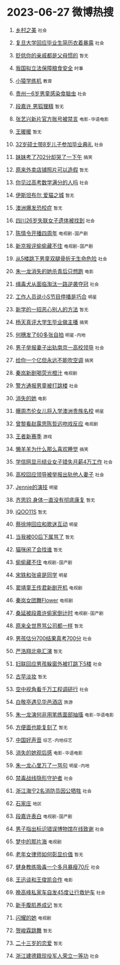 # 2023-06-27 微博热搜 
1. [乡村之美](https://m.weibo.cn/search?containerid=100103type%3D1%26t%3D10%26q%3D%23%E4%B9%A1%E6%9D%91%E4%B9%8B%E7%BE%8E%23&stream_entry_id=51&isnewpage=1&extparam=seat%3D1%26filter_type%3Drealtimehot%26stream_entry_id%3D51%26c_type%3D51%26dgr%3D0%26cate%3D10103%26pos%3D0%26display_time%3D1687813770%26pre_seqid%3D168781377035602716373&luicode=10000011&lfid=106003type%3D25%26t%3D3%26disable_hot%3D1%26filter_type%3Drealtimehot) `社会` 

2. [复旦大学回应毕业生简历衣着暴露](https://m.weibo.cn/search?containerid=100103type%3D1%26t%3D10%26q%3D%23%E5%A4%8D%E6%97%A6%E5%A4%A7%E5%AD%A6%E5%9B%9E%E5%BA%94%E6%AF%95%E4%B8%9A%E7%94%9F%E7%AE%80%E5%8E%86%E8%A1%A3%E7%9D%80%E6%9A%B4%E9%9C%B2%23&stream_entry_id=31&isnewpage=1&extparam=seat%3D1%26c_type%3D31%26dgr%3D0%26lcate%3D5001%26realpos%3D1%26filter_type%3Drealtimehot%26stream_entry_id%3D31%26q%3D%2523%25E5%25A4%258D%25E6%2597%25A6%25E5%25A4%25A7%25E5%25AD%25A6%25E5%259B%259E%25E5%25BA%2594%25E6%25AF%2595%25E4%25B8%259A%25E7%2594%259F%25E7%25AE%2580%25E5%258E%2586%25E8%25A1%25A3%25E7%259D%2580%25E6%259A%25B4%25E9%259C%25B2%2523%26cate%3D5001%26flag%3D2%26band_rank%3D1%26pos%3D0%26display_time%3D1687813770%26pre_seqid%3D168781377035602716373&luicode=10000011&lfid=106003type%3D25%26t%3D3%26disable_hot%3D1%26filter_type%3Drealtimehot) `社会` 

3. [贬低你的亲戚都是父母惯的](https://m.weibo.cn/search?containerid=100103type%3D1%26t%3D10%26q%3D%E8%B4%AC%E4%BD%8E%E4%BD%A0%E7%9A%84%E4%BA%B2%E6%88%9A%E9%83%BD%E6%98%AF%E7%88%B6%E6%AF%8D%E6%83%AF%E7%9A%84&stream_entry_id=31&isnewpage=1&extparam=seat%3D1%26c_type%3D31%26dgr%3D0%26lcate%3D5001%26realpos%3D2%26filter_type%3Drealtimehot%26stream_entry_id%3D31%26q%3D%25E8%25B4%25AC%25E4%25BD%258E%25E4%25BD%25A0%25E7%259A%2584%25E4%25BA%25B2%25E6%2588%259A%25E9%2583%25BD%25E6%2598%25AF%25E7%2588%25B6%25E6%25AF%258D%25E6%2583%25AF%25E7%259A%2584%26cate%3D5001%26flag%3D0%26band_rank%3D2%26pos%3D1%26display_time%3D1687813770%26pre_seqid%3D168781377035602716373&luicode=10000011&lfid=106003type%3D25%26t%3D3%26disable_hot%3D1%26filter_type%3Drealtimehot) `暂无` 

4. [我国拟立法保障粮食安全](https://m.weibo.cn/search?containerid=100103type%3D1%26t%3D10%26q%3D%23%E6%88%91%E5%9B%BD%E6%8B%9F%E7%AB%8B%E6%B3%95%E4%BF%9D%E9%9A%9C%E7%B2%AE%E9%A3%9F%E5%AE%89%E5%85%A8%23&stream_entry_id=31&isnewpage=1&extparam=seat%3D1%26c_type%3D31%26dgr%3D0%26lcate%3D5001%26realpos%3D3%26filter_type%3Drealtimehot%26stream_entry_id%3D31%26q%3D%2523%25E6%2588%2591%25E5%259B%25BD%25E6%258B%259F%25E7%25AB%258B%25E6%25B3%2595%25E4%25BF%259D%25E9%259A%259C%25E7%25B2%25AE%25E9%25A3%259F%25E5%25AE%2589%25E5%2585%25A8%2523%26cate%3D5001%26flag%3D0%26band_rank%3D3%26pos%3D2%26display_time%3D1687813770%26pre_seqid%3D168781377035602716373&luicode=10000011&lfid=106003type%3D25%26t%3D3%26disable_hot%3D1%26filter_type%3Drealtimehot) `时事` 

5. [小猿学练机](https://m.weibo.cn/search?containerid=100103type%3D1%26t%3D10%26q%3D%23%E5%B0%8F%E7%8C%BF%E5%AD%A6%E7%BB%83%E6%9C%BA%23&stream_entry_id=31&isnewpage=1&extparam=seat%3D1%26is_ad_pos%3D1%26c_type%3D31%26adid%3D194529%26cate%3D5001%26lcate%3D5001%26filter_type%3Drealtimehot%26stream_entry_id%3D31%26q%3D%2523%25E5%25B0%258F%25E7%258C%25BF%25E5%25AD%25A6%25E7%25BB%2583%25E6%259C%25BA%2523%26band_rank%3D4%26dgr%3D0%26topic_ad%3D1%26pos%3D3%26display_time%3D1687813770%26pre_seqid%3D168781377035602716373&luicode=10000011&lfid=106003type%3D25%26t%3D3%26disable_hot%3D1%26filter_type%3Drealtimehot) `教育` 

6. [贵州一6岁男童感染食脑虫](https://m.weibo.cn/search?containerid=100103type%3D1%26t%3D10%26q%3D%23%E8%B4%B5%E5%B7%9E%E4%B8%806%E5%B2%81%E7%94%B7%E7%AB%A5%E6%84%9F%E6%9F%93%E9%A3%9F%E8%84%91%E8%99%AB%23&stream_entry_id=31&isnewpage=1&extparam=seat%3D1%26c_type%3D31%26dgr%3D0%26lcate%3D5001%26realpos%3D4%26filter_type%3Drealtimehot%26stream_entry_id%3D31%26q%3D%2523%25E8%25B4%25B5%25E5%25B7%259E%25E4%25B8%25806%25E5%25B2%2581%25E7%2594%25B7%25E7%25AB%25A5%25E6%2584%259F%25E6%259F%2593%25E9%25A3%259F%25E8%2584%2591%25E8%2599%25AB%2523%26cate%3D5001%26flag%3D0%26band_rank%3D4%26pos%3D4%26display_time%3D1687813770%26pre_seqid%3D168781377035602716373&luicode=10000011&lfid=106003type%3D25%26t%3D3%26disable_hot%3D1%26filter_type%3Drealtimehot) `社会` 

7. [段嘉许 男狐狸精](https://m.weibo.cn/search?containerid=100103type%3D1%26t%3D10%26q%3D%E6%AE%B5%E5%98%89%E8%AE%B8+%E7%94%B7%E7%8B%90%E7%8B%B8%E7%B2%BE&stream_entry_id=31&isnewpage=1&extparam=seat%3D1%26c_type%3D31%26dgr%3D0%26lcate%3D5001%26realpos%3D5%26filter_type%3Drealtimehot%26stream_entry_id%3D31%26q%3D%25E6%25AE%25B5%25E5%2598%2589%25E8%25AE%25B8%2520%25E7%2594%25B7%25E7%258B%2590%25E7%258B%25B8%25E7%25B2%25BE%26cate%3D5001%26flag%3D0%26band_rank%3D5%26pos%3D5%26display_time%3D1687813770%26pre_seqid%3D168781377035602716373&luicode=10000011&lfid=106003type%3D25%26t%3D3%26disable_hot%3D1%26filter_type%3Drealtimehot) `暂无` 

8. [张艺兴新片官方账号被禁言](https://m.weibo.cn/search?containerid=100103type%3D1%26t%3D10%26q%3D%23%E5%BC%A0%E8%89%BA%E5%85%B4%E6%96%B0%E7%89%87%E5%AE%98%E6%96%B9%E8%B4%A6%E5%8F%B7%E8%A2%AB%E7%A6%81%E8%A8%80%23&stream_entry_id=31&isnewpage=1&extparam=seat%3D1%26c_type%3D31%26dgr%3D0%26lcate%3D5001%26realpos%3D6%26filter_type%3Drealtimehot%26stream_entry_id%3D31%26q%3D%2523%25E5%25BC%25A0%25E8%2589%25BA%25E5%2585%25B4%25E6%2596%25B0%25E7%2589%2587%25E5%25AE%2598%25E6%2596%25B9%25E8%25B4%25A6%25E5%258F%25B7%25E8%25A2%25AB%25E7%25A6%2581%25E8%25A8%2580%2523%26cate%3D5001%26flag%3D0%26band_rank%3D6%26pos%3D6%26display_time%3D1687813770%26pre_seqid%3D168781377035602716373&luicode=10000011&lfid=106003type%3D25%26t%3D3%26disable_hot%3D1%26filter_type%3Drealtimehot) `电影-华语电影` 

9. [王暖暖](https://m.weibo.cn/search?containerid=100103type%3D1%26t%3D10%26q%3D%E7%8E%8B%E6%9A%96%E6%9A%96&stream_entry_id=31&isnewpage=1&extparam=seat%3D1%26c_type%3D31%26dgr%3D0%26lcate%3D5001%26realpos%3D7%26filter_type%3Drealtimehot%26stream_entry_id%3D31%26q%3D%25E7%258E%258B%25E6%259A%2596%25E6%259A%2596%26cate%3D5001%26flag%3D0%26band_rank%3D7%26pos%3D7%26display_time%3D1687813770%26pre_seqid%3D168781377035602716373&luicode=10000011&lfid=106003type%3D25%26t%3D3%26disable_hot%3D1%26filter_type%3Drealtimehot) `暂无` 

10. [32岁硕士带8岁儿子参加毕业典礼](https://m.weibo.cn/search?containerid=100103type%3D1%26t%3D10%26q%3D%2332%E5%B2%81%E7%A1%95%E5%A3%AB%E5%B8%A68%E5%B2%81%E5%84%BF%E5%AD%90%E5%8F%82%E5%8A%A0%E6%AF%95%E4%B8%9A%E5%85%B8%E7%A4%BC%23&stream_entry_id=31&isnewpage=1&extparam=seat%3D1%26c_type%3D31%26dgr%3D0%26lcate%3D5001%26realpos%3D8%26filter_type%3Drealtimehot%26stream_entry_id%3D31%26q%3D%252332%25E5%25B2%2581%25E7%25A1%2595%25E5%25A3%25AB%25E5%25B8%25A68%25E5%25B2%2581%25E5%2584%25BF%25E5%25AD%2590%25E5%258F%2582%25E5%258A%25A0%25E6%25AF%2595%25E4%25B8%259A%25E5%2585%25B8%25E7%25A4%25BC%2523%26cate%3D5001%26flag%3D32768%26band_rank%3D8%26pos%3D8%26display_time%3D1687813770%26pre_seqid%3D168781377035602716373&luicode=10000011&lfid=106003type%3D25%26t%3D3%26disable_hot%3D1%26filter_type%3Drealtimehot) `社会` 

11. [妹妹考了702分却哭了一下午](https://m.weibo.cn/search?containerid=100103type%3D1%26t%3D10%26q%3D%23%E5%A6%B9%E5%A6%B9%E8%80%83%E4%BA%86702%E5%88%86%E5%8D%B4%E5%93%AD%E4%BA%86%E4%B8%80%E4%B8%8B%E5%8D%88%23&stream_entry_id=31&isnewpage=1&extparam=seat%3D1%26c_type%3D31%26dgr%3D0%26lcate%3D5001%26realpos%3D9%26filter_type%3Drealtimehot%26stream_entry_id%3D31%26q%3D%2523%25E5%25A6%25B9%25E5%25A6%25B9%25E8%2580%2583%25E4%25BA%2586702%25E5%2588%2586%25E5%258D%25B4%25E5%2593%25AD%25E4%25BA%2586%25E4%25B8%2580%25E4%25B8%258B%25E5%258D%2588%2523%26cate%3D5001%26flag%3D0%26band_rank%3D9%26pos%3D9%26display_time%3D1687813770%26pre_seqid%3D168781377035602716373&luicode=10000011&lfid=106003type%3D25%26t%3D3%26disable_hot%3D1%26filter_type%3Drealtimehot) `搞笑` 

12. [原来外卖店铺照片可以造假](https://m.weibo.cn/search?containerid=100103type%3D1%26t%3D10%26q%3D%E5%8E%9F%E6%9D%A5%E5%A4%96%E5%8D%96%E5%BA%97%E9%93%BA%E7%85%A7%E7%89%87%E5%8F%AF%E4%BB%A5%E9%80%A0%E5%81%87&stream_entry_id=31&isnewpage=1&extparam=seat%3D1%26c_type%3D31%26dgr%3D0%26lcate%3D5001%26realpos%3D10%26filter_type%3Drealtimehot%26stream_entry_id%3D31%26q%3D%25E5%258E%259F%25E6%259D%25A5%25E5%25A4%2596%25E5%258D%2596%25E5%25BA%2597%25E9%2593%25BA%25E7%2585%25A7%25E7%2589%2587%25E5%258F%25AF%25E4%25BB%25A5%25E9%2580%25A0%25E5%2581%2587%26cate%3D5001%26flag%3D0%26band_rank%3D10%26pos%3D10%26display_time%3D1687813770%26pre_seqid%3D168781377035602716373&luicode=10000011&lfid=106003type%3D25%26t%3D3%26disable_hot%3D1%26filter_type%3Drealtimehot) `暂无` 

13. [你见过高考数学满分的人吗](https://m.weibo.cn/search?containerid=100103type%3D1%26t%3D10%26q%3D%23%E4%BD%A0%E8%A7%81%E8%BF%87%E9%AB%98%E8%80%83%E6%95%B0%E5%AD%A6%E6%BB%A1%E5%88%86%E7%9A%84%E4%BA%BA%E5%90%97%23&stream_entry_id=31&isnewpage=1&extparam=seat%3D1%26c_type%3D31%26dgr%3D0%26lcate%3D5001%26realpos%3D11%26filter_type%3Drealtimehot%26stream_entry_id%3D31%26q%3D%2523%25E4%25BD%25A0%25E8%25A7%2581%25E8%25BF%2587%25E9%25AB%2598%25E8%2580%2583%25E6%2595%25B0%25E5%25AD%25A6%25E6%25BB%25A1%25E5%2588%2586%25E7%259A%2584%25E4%25BA%25BA%25E5%2590%2597%2523%26cate%3D5001%26flag%3D32768%26band_rank%3D11%26pos%3D11%26display_time%3D1687813770%26pre_seqid%3D168781377035602716373&luicode=10000011&lfid=106003type%3D25%26t%3D3%26disable_hot%3D1%26filter_type%3Drealtimehot) `社会` 

14. [伊斯坦布尔 爱猫之城](https://m.weibo.cn/search?containerid=100103type%3D1%26t%3D10%26q%3D%E4%BC%8A%E6%96%AF%E5%9D%A6%E5%B8%83%E5%B0%94+%E7%88%B1%E7%8C%AB%E4%B9%8B%E5%9F%8E&stream_entry_id=31&isnewpage=1&extparam=seat%3D1%26c_type%3D31%26dgr%3D0%26lcate%3D5001%26realpos%3D12%26filter_type%3Drealtimehot%26stream_entry_id%3D31%26q%3D%25E4%25BC%258A%25E6%2596%25AF%25E5%259D%25A6%25E5%25B8%2583%25E5%25B0%2594%2520%25E7%2588%25B1%25E7%258C%25AB%25E4%25B9%258B%25E5%259F%258E%26cate%3D5001%26flag%3D1%26band_rank%3D12%26pos%3D12%26display_time%3D1687813770%26pre_seqid%3D168781377035602716373&luicode=10000011&lfid=106003type%3D25%26t%3D3%26disable_hot%3D1%26filter_type%3Drealtimehot) `暂无` 

15. [澳洲爆发恐校症](https://m.weibo.cn/search?containerid=100103type%3D1%26t%3D10%26q%3D%E6%BE%B3%E6%B4%B2%E7%88%86%E5%8F%91%E6%81%90%E6%A0%A1%E7%97%87&stream_entry_id=31&isnewpage=1&extparam=seat%3D1%26c_type%3D31%26dgr%3D0%26lcate%3D5001%26realpos%3D13%26filter_type%3Drealtimehot%26stream_entry_id%3D31%26q%3D%25E6%25BE%25B3%25E6%25B4%25B2%25E7%2588%2586%25E5%258F%2591%25E6%2581%2590%25E6%25A0%25A1%25E7%2597%2587%26cate%3D5001%26flag%3D0%26band_rank%3D13%26pos%3D13%26display_time%3D1687813770%26pre_seqid%3D168781377035602716373&luicode=10000011&lfid=106003type%3D25%26t%3D3%26disable_hot%3D1%26filter_type%3Drealtimehot) `暂无` 

16. [四川26岁失联女子遗体被找到](https://m.weibo.cn/search?containerid=100103type%3D1%26t%3D10%26q%3D%23%E5%9B%9B%E5%B7%9D26%E5%B2%81%E5%A4%B1%E8%81%94%E5%A5%B3%E5%AD%90%E9%81%97%E4%BD%93%E8%A2%AB%E6%89%BE%E5%88%B0%23&stream_entry_id=31&isnewpage=1&extparam=seat%3D1%26c_type%3D31%26dgr%3D0%26lcate%3D5001%26realpos%3D14%26filter_type%3Drealtimehot%26stream_entry_id%3D31%26q%3D%2523%25E5%259B%259B%25E5%25B7%259D26%25E5%25B2%2581%25E5%25A4%25B1%25E8%2581%2594%25E5%25A5%25B3%25E5%25AD%2590%25E9%2581%2597%25E4%25BD%2593%25E8%25A2%25AB%25E6%2589%25BE%25E5%2588%25B0%2523%26cate%3D5001%26flag%3D0%26band_rank%3D14%26pos%3D14%26display_time%3D1687813770%26pre_seqid%3D168781377035602716373&luicode=10000011&lfid=106003type%3D25%26t%3D3%26disable_hot%3D1%26filter_type%3Drealtimehot) `社会` 

17. [陈情令开播四周年](https://m.weibo.cn/search?containerid=100103type%3D1%26t%3D10%26q%3D%23%E9%99%88%E6%83%85%E4%BB%A4%E5%BC%80%E6%92%AD%E5%9B%9B%E5%91%A8%E5%B9%B4%23&stream_entry_id=31&isnewpage=1&extparam=seat%3D1%26c_type%3D31%26dgr%3D0%26lcate%3D5001%26realpos%3D15%26filter_type%3Drealtimehot%26stream_entry_id%3D31%26q%3D%2523%25E9%2599%2588%25E6%2583%2585%25E4%25BB%25A4%25E5%25BC%2580%25E6%2592%25AD%25E5%259B%259B%25E5%2591%25A8%25E5%25B9%25B4%2523%26cate%3D5001%26flag%3D0%26band_rank%3D15%26pos%3D15%26display_time%3D1687813770%26pre_seqid%3D168781377035602716373&luicode=10000011&lfid=106003type%3D25%26t%3D3%26disable_hot%3D1%26filter_type%3Drealtimehot) `电视剧-国产剧` 

18. [新京报评偷偷藏不住](https://m.weibo.cn/search?containerid=100103type%3D1%26t%3D10%26q%3D%23%E6%96%B0%E4%BA%AC%E6%8A%A5%E8%AF%84%E5%81%B7%E5%81%B7%E8%97%8F%E4%B8%8D%E4%BD%8F%23&stream_entry_id=31&isnewpage=1&extparam=seat%3D1%26c_type%3D31%26dgr%3D0%26lcate%3D5001%26realpos%3D16%26filter_type%3Drealtimehot%26stream_entry_id%3D31%26q%3D%2523%25E6%2596%25B0%25E4%25BA%25AC%25E6%258A%25A5%25E8%25AF%2584%25E5%2581%25B7%25E5%2581%25B7%25E8%2597%258F%25E4%25B8%258D%25E4%25BD%258F%2523%26cate%3D5001%26flag%3D0%26band_rank%3D16%26pos%3D16%26display_time%3D1687813770%26pre_seqid%3D168781377035602716373&luicode=10000011&lfid=106003type%3D25%26t%3D3%26disable_hot%3D1%26filter_type%3Drealtimehot) `电视剧-国产剧` 

19. [从5楼跳下男童双腿骨折无生命危险](https://m.weibo.cn/search?containerid=100103type%3D1%26t%3D10%26q%3D%23%E4%BB%8E5%E6%A5%BC%E8%B7%B3%E4%B8%8B%E7%94%B7%E7%AB%A5%E5%8F%8C%E8%85%BF%E9%AA%A8%E6%8A%98%E6%97%A0%E7%94%9F%E5%91%BD%E5%8D%B1%E9%99%A9%23&stream_entry_id=31&isnewpage=1&extparam=seat%3D1%26c_type%3D31%26dgr%3D0%26lcate%3D5001%26realpos%3D17%26filter_type%3Drealtimehot%26stream_entry_id%3D31%26q%3D%2523%25E4%25BB%258E5%25E6%25A5%25BC%25E8%25B7%25B3%25E4%25B8%258B%25E7%2594%25B7%25E7%25AB%25A5%25E5%258F%258C%25E8%2585%25BF%25E9%25AA%25A8%25E6%258A%2598%25E6%2597%25A0%25E7%2594%259F%25E5%2591%25BD%25E5%258D%25B1%25E9%2599%25A9%2523%26cate%3D5001%26flag%3D0%26band_rank%3D17%26pos%3D17%26display_time%3D1687813770%26pre_seqid%3D168781377035602716373&luicode=10000011&lfid=106003type%3D25%26t%3D3%26disable_hot%3D1%26filter_type%3Drealtimehot) `社会` 

20. [朱一龙消失的她杀青后只想跑](https://m.weibo.cn/search?containerid=100103type%3D1%26t%3D10%26q%3D%23%E6%9C%B1%E4%B8%80%E9%BE%99%E6%B6%88%E5%A4%B1%E7%9A%84%E5%A5%B9%E6%9D%80%E9%9D%92%E5%90%8E%E5%8F%AA%E6%83%B3%E8%B7%91%23&stream_entry_id=31&isnewpage=1&extparam=seat%3D1%26c_type%3D31%26dgr%3D0%26lcate%3D5001%26realpos%3D18%26filter_type%3Drealtimehot%26stream_entry_id%3D31%26q%3D%2523%25E6%259C%25B1%25E4%25B8%2580%25E9%25BE%2599%25E6%25B6%2588%25E5%25A4%25B1%25E7%259A%2584%25E5%25A5%25B9%25E6%259D%2580%25E9%259D%2592%25E5%2590%258E%25E5%258F%25AA%25E6%2583%25B3%25E8%25B7%2591%2523%26cate%3D5001%26flag%3D0%26band_rank%3D18%26pos%3D18%26display_time%3D1687813770%26pre_seqid%3D168781377035602716373&luicode=10000011&lfid=106003type%3D25%26t%3D3%26disable_hot%3D1%26filter_type%3Drealtimehot) `电影` 

21. [缉毒犬从面临淘汰一路逆袭夺冠](https://m.weibo.cn/search?containerid=100103type%3D1%26t%3D10%26q%3D%23%E7%BC%89%E6%AF%92%E7%8A%AC%E4%BB%8E%E9%9D%A2%E4%B8%B4%E6%B7%98%E6%B1%B0%E4%B8%80%E8%B7%AF%E9%80%86%E8%A2%AD%E5%A4%BA%E5%86%A0%23&stream_entry_id=31&isnewpage=1&extparam=seat%3D1%26c_type%3D31%26dgr%3D0%26lcate%3D5001%26realpos%3D19%26filter_type%3Drealtimehot%26stream_entry_id%3D31%26q%3D%2523%25E7%25BC%2589%25E6%25AF%2592%25E7%258A%25AC%25E4%25BB%258E%25E9%259D%25A2%25E4%25B8%25B4%25E6%25B7%2598%25E6%25B1%25B0%25E4%25B8%2580%25E8%25B7%25AF%25E9%2580%2586%25E8%25A2%25AD%25E5%25A4%25BA%25E5%2586%25A0%2523%26cate%3D5001%26flag%3D32768%26band_rank%3D19%26pos%3D19%26display_time%3D1687813770%26pre_seqid%3D168781377035602716373&luicode=10000011&lfid=106003type%3D25%26t%3D3%26disable_hot%3D1%26filter_type%3Drealtimehot) `社会` 

22. [工作人员说小S节目停播是巧合](https://m.weibo.cn/search?containerid=100103type%3D1%26t%3D10%26q%3D%23%E5%B7%A5%E4%BD%9C%E4%BA%BA%E5%91%98%E8%AF%B4%E5%B0%8FS%E8%8A%82%E7%9B%AE%E5%81%9C%E6%92%AD%E6%98%AF%E5%B7%A7%E5%90%88%23&stream_entry_id=31&isnewpage=1&extparam=seat%3D1%26c_type%3D31%26dgr%3D0%26lcate%3D5001%26realpos%3D20%26filter_type%3Drealtimehot%26stream_entry_id%3D31%26q%3D%2523%25E5%25B7%25A5%25E4%25BD%259C%25E4%25BA%25BA%25E5%2591%2598%25E8%25AF%25B4%25E5%25B0%258FS%25E8%258A%2582%25E7%259B%25AE%25E5%2581%259C%25E6%2592%25AD%25E6%2598%25AF%25E5%25B7%25A7%25E5%2590%2588%2523%26cate%3D5001%26flag%3D0%26band_rank%3D20%26pos%3D20%26display_time%3D1687813770%26pre_seqid%3D168781377035602716373&luicode=10000011&lfid=106003type%3D25%26t%3D3%26disable_hot%3D1%26filter_type%3Drealtimehot) `明星` 

23. [新学的一招恶心别人的方法](https://m.weibo.cn/search?containerid=100103type%3D1%26t%3D10%26q%3D%E6%96%B0%E5%AD%A6%E7%9A%84%E4%B8%80%E6%8B%9B%E6%81%B6%E5%BF%83%E5%88%AB%E4%BA%BA%E7%9A%84%E6%96%B9%E6%B3%95&stream_entry_id=31&isnewpage=1&extparam=seat%3D1%26c_type%3D31%26dgr%3D0%26lcate%3D5001%26realpos%3D21%26filter_type%3Drealtimehot%26stream_entry_id%3D31%26q%3D%25E6%2596%25B0%25E5%25AD%25A6%25E7%259A%2584%25E4%25B8%2580%25E6%258B%259B%25E6%2581%25B6%25E5%25BF%2583%25E5%2588%25AB%25E4%25BA%25BA%25E7%259A%2584%25E6%2596%25B9%25E6%25B3%2595%26cate%3D5001%26flag%3D0%26band_rank%3D21%26pos%3D21%26display_time%3D1687813770%26pre_seqid%3D168781377035602716373&luicode=10000011&lfid=106003type%3D25%26t%3D3%26disable_hot%3D1%26filter_type%3Drealtimehot) `暂无` 

24. [杨天真评大学生毕业做主播](https://m.weibo.cn/search?containerid=100103type%3D1%26t%3D10%26q%3D%23%E6%9D%A8%E5%A4%A9%E7%9C%9F%E8%AF%84%E5%A4%A7%E5%AD%A6%E7%94%9F%E6%AF%95%E4%B8%9A%E5%81%9A%E4%B8%BB%E6%92%AD%23&stream_entry_id=31&isnewpage=1&extparam=seat%3D1%26c_type%3D31%26dgr%3D0%26lcate%3D5001%26realpos%3D22%26filter_type%3Drealtimehot%26stream_entry_id%3D31%26q%3D%2523%25E6%259D%25A8%25E5%25A4%25A9%25E7%259C%259F%25E8%25AF%2584%25E5%25A4%25A7%25E5%25AD%25A6%25E7%2594%259F%25E6%25AF%2595%25E4%25B8%259A%25E5%2581%259A%25E4%25B8%25BB%25E6%2592%25AD%2523%26cate%3D5001%26flag%3D0%26band_rank%3D22%26pos%3D22%26display_time%3D1687813770%26pre_seqid%3D168781377035602716373&luicode=10000011&lfid=106003type%3D25%26t%3D3%26disable_hot%3D1%26filter_type%3Drealtimehot) `搞笑` 

25. [何穗发了60多张自拍](https://m.weibo.cn/search?containerid=100103type%3D1%26t%3D10%26q%3D%23%E4%BD%95%E7%A9%97%E5%8F%91%E4%BA%8660%E5%A4%9A%E5%BC%A0%E8%87%AA%E6%8B%8D%23&stream_entry_id=31&isnewpage=1&extparam=seat%3D1%26c_type%3D31%26dgr%3D0%26lcate%3D5001%26realpos%3D23%26filter_type%3Drealtimehot%26stream_entry_id%3D31%26q%3D%2523%25E4%25BD%2595%25E7%25A9%2597%25E5%258F%2591%25E4%25BA%258660%25E5%25A4%259A%25E5%25BC%25A0%25E8%2587%25AA%25E6%258B%258D%2523%26cate%3D5001%26flag%3D0%26band_rank%3D23%26pos%3D23%26display_time%3D1687813770%26pre_seqid%3D168781377035602716373&luicode=10000011&lfid=106003type%3D25%26t%3D3%26disable_hot%3D1%26filter_type%3Drealtimehot) `明星-内地` 

26. [男子举报妻子出轨南京一高校领导](https://m.weibo.cn/search?containerid=100103type%3D1%26t%3D10%26q%3D%23%E7%94%B7%E5%AD%90%E4%B8%BE%E6%8A%A5%E5%A6%BB%E5%AD%90%E5%87%BA%E8%BD%A8%E5%8D%97%E4%BA%AC%E4%B8%80%E9%AB%98%E6%A0%A1%E9%A2%86%E5%AF%BC%23&stream_entry_id=31&isnewpage=1&extparam=seat%3D1%26c_type%3D31%26dgr%3D0%26lcate%3D5001%26realpos%3D24%26filter_type%3Drealtimehot%26stream_entry_id%3D31%26q%3D%2523%25E7%2594%25B7%25E5%25AD%2590%25E4%25B8%25BE%25E6%258A%25A5%25E5%25A6%25BB%25E5%25AD%2590%25E5%2587%25BA%25E8%25BD%25A8%25E5%258D%2597%25E4%25BA%25AC%25E4%25B8%2580%25E9%25AB%2598%25E6%25A0%25A1%25E9%25A2%2586%25E5%25AF%25BC%2523%26cate%3D5001%26flag%3D0%26band_rank%3D24%26pos%3D24%26display_time%3D1687813770%26pre_seqid%3D168781377035602716373&luicode=10000011&lfid=106003type%3D25%26t%3D3%26disable_hot%3D1%26filter_type%3Drealtimehot) `社会` 

27. [给你一个亿但永远不能吹空调](https://m.weibo.cn/search?containerid=100103type%3D1%26t%3D10%26q%3D%23%E7%BB%99%E4%BD%A0%E4%B8%80%E4%B8%AA%E4%BA%BF%E4%BD%86%E6%B0%B8%E8%BF%9C%E4%B8%8D%E8%83%BD%E5%90%B9%E7%A9%BA%E8%B0%83%23&stream_entry_id=31&isnewpage=1&extparam=seat%3D1%26c_type%3D31%26dgr%3D0%26lcate%3D5001%26realpos%3D25%26filter_type%3Drealtimehot%26stream_entry_id%3D31%26q%3D%2523%25E7%25BB%2599%25E4%25BD%25A0%25E4%25B8%2580%25E4%25B8%25AA%25E4%25BA%25BF%25E4%25BD%2586%25E6%25B0%25B8%25E8%25BF%259C%25E4%25B8%258D%25E8%2583%25BD%25E5%2590%25B9%25E7%25A9%25BA%25E8%25B0%2583%2523%26cate%3D5001%26flag%3D0%26band_rank%3D25%26pos%3D25%26display_time%3D1687813770%26pre_seqid%3D168781377035602716373&luicode=10000011&lfid=106003type%3D25%26t%3D3%26disable_hot%3D1%26filter_type%3Drealtimehot) `搞笑` 

28. [秦岚新剧喝荧光橙汁](https://m.weibo.cn/search?containerid=100103type%3D1%26t%3D10%26q%3D%23%E7%A7%A6%E5%B2%9A%E6%96%B0%E5%89%A7%E5%96%9D%E8%8D%A7%E5%85%89%E6%A9%99%E6%B1%81%23&stream_entry_id=31&isnewpage=1&extparam=seat%3D1%26c_type%3D31%26dgr%3D0%26lcate%3D5001%26realpos%3D26%26filter_type%3Drealtimehot%26stream_entry_id%3D31%26q%3D%2523%25E7%25A7%25A6%25E5%25B2%259A%25E6%2596%25B0%25E5%2589%25A7%25E5%2596%259D%25E8%258D%25A7%25E5%2585%2589%25E6%25A9%2599%25E6%25B1%2581%2523%26cate%3D5001%26flag%3D0%26band_rank%3D26%26pos%3D26%26display_time%3D1687813770%26pre_seqid%3D168781377035602716373&luicode=10000011&lfid=106003type%3D25%26t%3D3%26disable_hot%3D1%26filter_type%3Drealtimehot) `电视剧` 

29. [警方通报男童被打跳楼](https://m.weibo.cn/search?containerid=100103type%3D1%26t%3D10%26q%3D%23%E8%AD%A6%E6%96%B9%E9%80%9A%E6%8A%A5%E7%94%B7%E7%AB%A5%E8%A2%AB%E6%89%93%E8%B7%B3%E6%A5%BC%23&stream_entry_id=31&isnewpage=1&extparam=seat%3D1%26c_type%3D31%26dgr%3D0%26lcate%3D5001%26realpos%3D27%26filter_type%3Drealtimehot%26stream_entry_id%3D31%26q%3D%2523%25E8%25AD%25A6%25E6%2596%25B9%25E9%2580%259A%25E6%258A%25A5%25E7%2594%25B7%25E7%25AB%25A5%25E8%25A2%25AB%25E6%2589%2593%25E8%25B7%25B3%25E6%25A5%25BC%2523%26cate%3D5001%26flag%3D0%26band_rank%3D27%26pos%3D27%26display_time%3D1687813770%26pre_seqid%3D168781377035602716373&luicode=10000011&lfid=106003type%3D25%26t%3D3%26disable_hot%3D1%26filter_type%3Drealtimehot) `社会` 

30. [消失的她](https://m.weibo.cn/search?containerid=100103type%3D1%26t%3D10%26q%3D%E6%B6%88%E5%A4%B1%E7%9A%84%E5%A5%B9&stream_entry_id=31&isnewpage=1&extparam=seat%3D1%26c_type%3D31%26dgr%3D0%26lcate%3D5001%26realpos%3D28%26filter_type%3Drealtimehot%26stream_entry_id%3D31%26q%3D%25E6%25B6%2588%25E5%25A4%25B1%25E7%259A%2584%25E5%25A5%25B9%26cate%3D5001%26flag%3D0%26band_rank%3D28%26pos%3D28%26display_time%3D1687813770%26pre_seqid%3D168781377035602716373&luicode=10000011&lfid=106003type%3D25%26t%3D3%26disable_hot%3D1%26filter_type%3Drealtimehot) `电影` 

31. [曝周杰伦女儿将入学澳洲贵族名校](https://m.weibo.cn/search?containerid=100103type%3D1%26t%3D10%26q%3D%23%E6%9B%9D%E5%91%A8%E6%9D%B0%E4%BC%A6%E5%A5%B3%E5%84%BF%E5%B0%86%E5%85%A5%E5%AD%A6%E6%BE%B3%E6%B4%B2%E8%B4%B5%E6%97%8F%E5%90%8D%E6%A0%A1%23&stream_entry_id=31&isnewpage=1&extparam=seat%3D1%26c_type%3D31%26dgr%3D0%26lcate%3D5001%26realpos%3D29%26filter_type%3Drealtimehot%26stream_entry_id%3D31%26q%3D%2523%25E6%259B%259D%25E5%2591%25A8%25E6%259D%25B0%25E4%25BC%25A6%25E5%25A5%25B3%25E5%2584%25BF%25E5%25B0%2586%25E5%2585%25A5%25E5%25AD%25A6%25E6%25BE%25B3%25E6%25B4%25B2%25E8%25B4%25B5%25E6%2597%258F%25E5%2590%258D%25E6%25A0%25A1%2523%26cate%3D5001%26flag%3D0%26band_rank%3D29%26pos%3D29%26display_time%3D1687813770%26pre_seqid%3D168781377035602716373&luicode=10000011&lfid=106003type%3D25%26t%3D3%26disable_hot%3D1%26filter_type%3Drealtimehot) `明星` 

32. [曾黎看赵露思陈哲远吻戏反应](https://m.weibo.cn/search?containerid=100103type%3D1%26t%3D10%26q%3D%23%E6%9B%BE%E9%BB%8E%E7%9C%8B%E8%B5%B5%E9%9C%B2%E6%80%9D%E9%99%88%E5%93%B2%E8%BF%9C%E5%90%BB%E6%88%8F%E5%8F%8D%E5%BA%94%23&stream_entry_id=31&isnewpage=1&extparam=seat%3D1%26c_type%3D31%26dgr%3D0%26lcate%3D5001%26realpos%3D30%26filter_type%3Drealtimehot%26stream_entry_id%3D31%26q%3D%2523%25E6%259B%25BE%25E9%25BB%258E%25E7%259C%258B%25E8%25B5%25B5%25E9%259C%25B2%25E6%2580%259D%25E9%2599%2588%25E5%2593%25B2%25E8%25BF%259C%25E5%2590%25BB%25E6%2588%258F%25E5%258F%258D%25E5%25BA%2594%2523%26cate%3D5001%26flag%3D0%26band_rank%3D30%26pos%3D30%26display_time%3D1687813770%26pre_seqid%3D168781377035602716373&luicode=10000011&lfid=106003type%3D25%26t%3D3%26disable_hot%3D1%26filter_type%3Drealtimehot) `电视剧` 

33. [王者新赛季](https://m.weibo.cn/search?containerid=100103type%3D1%26t%3D10%26q%3D%E7%8E%8B%E8%80%85%E6%96%B0%E8%B5%9B%E5%AD%A3&stream_entry_id=31&isnewpage=1&extparam=seat%3D1%26c_type%3D31%26dgr%3D0%26lcate%3D5001%26realpos%3D31%26filter_type%3Drealtimehot%26stream_entry_id%3D31%26q%3D%25E7%258E%258B%25E8%2580%2585%25E6%2596%25B0%25E8%25B5%259B%25E5%25AD%25A3%26cate%3D5001%26flag%3D0%26band_rank%3D31%26pos%3D31%26display_time%3D1687813770%26pre_seqid%3D168781377035602716373&luicode=10000011&lfid=106003type%3D25%26t%3D3%26disable_hot%3D1%26filter_type%3Drealtimehot) `游戏` 

34. [懒羊羊为什么那么喜欢睡觉](https://m.weibo.cn/search?containerid=100103type%3D1%26t%3D10%26q%3D%23%E6%87%92%E7%BE%8A%E7%BE%8A%E4%B8%BA%E4%BB%80%E4%B9%88%E9%82%A3%E4%B9%88%E5%96%9C%E6%AC%A2%E7%9D%A1%E8%A7%89%23&stream_entry_id=31&isnewpage=1&extparam=seat%3D1%26c_type%3D31%26dgr%3D0%26lcate%3D5001%26realpos%3D32%26filter_type%3Drealtimehot%26stream_entry_id%3D31%26q%3D%2523%25E6%2587%2592%25E7%25BE%258A%25E7%25BE%258A%25E4%25B8%25BA%25E4%25BB%2580%25E4%25B9%2588%25E9%2582%25A3%25E4%25B9%2588%25E5%2596%259C%25E6%25AC%25A2%25E7%259D%25A1%25E8%25A7%2589%2523%26cate%3D5001%26flag%3D0%26band_rank%3D32%26pos%3D32%26display_time%3D1687813770%26pre_seqid%3D168781377035602716373&luicode=10000011&lfid=106003type%3D25%26t%3D3%26disable_hot%3D1%26filter_type%3Drealtimehot) `搞笑` 

35. [学信网显示结业女子错失月薪4万工作](https://m.weibo.cn/search?containerid=100103type%3D1%26t%3D10%26q%3D%23%E5%AD%A6%E4%BF%A1%E7%BD%91%E6%98%BE%E7%A4%BA%E7%BB%93%E4%B8%9A%E5%A5%B3%E5%AD%90%E9%94%99%E5%A4%B1%E6%9C%88%E8%96%AA4%E4%B8%87%E5%B7%A5%E4%BD%9C%23&stream_entry_id=31&isnewpage=1&extparam=seat%3D1%26c_type%3D31%26dgr%3D0%26lcate%3D5001%26realpos%3D33%26filter_type%3Drealtimehot%26stream_entry_id%3D31%26q%3D%2523%25E5%25AD%25A6%25E4%25BF%25A1%25E7%25BD%2591%25E6%2598%25BE%25E7%25A4%25BA%25E7%25BB%2593%25E4%25B8%259A%25E5%25A5%25B3%25E5%25AD%2590%25E9%2594%2599%25E5%25A4%25B1%25E6%259C%2588%25E8%2596%25AA4%25E4%25B8%2587%25E5%25B7%25A5%25E4%25BD%259C%2523%26cate%3D5001%26flag%3D0%26band_rank%3D33%26pos%3D33%26display_time%3D1687813770%26pre_seqid%3D168781377035602716373&luicode=10000011&lfid=106003type%3D25%26t%3D3%26disable_hot%3D1%26filter_type%3Drealtimehot) `社会` 

36. [高校回应领导被举报出轨他人妻子](https://m.weibo.cn/search?containerid=100103type%3D1%26t%3D10%26q%3D%23%E9%AB%98%E6%A0%A1%E5%9B%9E%E5%BA%94%E9%A2%86%E5%AF%BC%E8%A2%AB%E4%B8%BE%E6%8A%A5%E5%87%BA%E8%BD%A8%E4%BB%96%E4%BA%BA%E5%A6%BB%E5%AD%90%23&stream_entry_id=31&isnewpage=1&extparam=seat%3D1%26c_type%3D31%26dgr%3D0%26lcate%3D5001%26realpos%3D34%26filter_type%3Drealtimehot%26stream_entry_id%3D31%26q%3D%2523%25E9%25AB%2598%25E6%25A0%25A1%25E5%259B%259E%25E5%25BA%2594%25E9%25A2%2586%25E5%25AF%25BC%25E8%25A2%25AB%25E4%25B8%25BE%25E6%258A%25A5%25E5%2587%25BA%25E8%25BD%25A8%25E4%25BB%2596%25E4%25BA%25BA%25E5%25A6%25BB%25E5%25AD%2590%2523%26cate%3D5001%26flag%3D0%26band_rank%3D34%26pos%3D34%26display_time%3D1687813770%26pre_seqid%3D168781377035602716373&luicode=10000011&lfid=106003type%3D25%26t%3D3%26disable_hot%3D1%26filter_type%3Drealtimehot) `社会` 

37. [Jennie的演技](https://m.weibo.cn/search?containerid=100103type%3D1%26t%3D10%26q%3D%23Jennie%E7%9A%84%E6%BC%94%E6%8A%80%23&stream_entry_id=31&isnewpage=1&extparam=seat%3D1%26c_type%3D31%26dgr%3D0%26lcate%3D5001%26realpos%3D35%26filter_type%3Drealtimehot%26stream_entry_id%3D31%26q%3D%2523Jennie%25E7%259A%2584%25E6%25BC%2594%25E6%258A%2580%2523%26cate%3D5001%26flag%3D0%26band_rank%3D35%26pos%3D35%26display_time%3D1687813770%26pre_seqid%3D168781377035602716373&luicode=10000011&lfid=106003type%3D25%26t%3D3%26disable_hot%3D1%26filter_type%3Drealtimehot) `明星` 

38. [齐思钧 身体一直没有彻底康复](https://m.weibo.cn/search?containerid=100103type%3D1%26t%3D10%26q%3D%E9%BD%90%E6%80%9D%E9%92%A7+%E8%BA%AB%E4%BD%93%E4%B8%80%E7%9B%B4%E6%B2%A1%E6%9C%89%E5%BD%BB%E5%BA%95%E5%BA%B7%E5%A4%8D&stream_entry_id=31&isnewpage=1&extparam=seat%3D1%26c_type%3D31%26dgr%3D0%26lcate%3D5001%26realpos%3D36%26filter_type%3Drealtimehot%26stream_entry_id%3D31%26q%3D%25E9%25BD%2590%25E6%2580%259D%25E9%2592%25A7%2520%25E8%25BA%25AB%25E4%25BD%2593%25E4%25B8%2580%25E7%259B%25B4%25E6%25B2%25A1%25E6%259C%2589%25E5%25BD%25BB%25E5%25BA%2595%25E5%25BA%25B7%25E5%25A4%258D%26cate%3D5001%26flag%3D0%26band_rank%3D36%26pos%3D36%26display_time%3D1687813770%26pre_seqid%3D168781377035602716373&luicode=10000011&lfid=106003type%3D25%26t%3D3%26disable_hot%3D1%26filter_type%3Drealtimehot) `暂无` 

39. [iQOO11S](https://m.weibo.cn/search?containerid=100103type%3D1%26t%3D10%26q%3D%23iQOO11S%23&stream_entry_id=31&isnewpage=1&extparam=seat%3D1%26c_type%3D31%26dgr%3D0%26lcate%3D5001%26realpos%3D37%26filter_type%3Drealtimehot%26stream_entry_id%3D31%26q%3D%2523iQOO11S%2523%26cate%3D5001%26flag%3D1%26band_rank%3D37%26pos%3D37%26display_time%3D1687813770%26pre_seqid%3D168781377035602716373&luicode=10000011&lfid=106003type%3D25%26t%3D3%26disable_hot%3D1%26filter_type%3Drealtimehot) `暂无` 

40. [蔡徐坤回应和歌迷互动](https://m.weibo.cn/search?containerid=100103type%3D1%26t%3D10%26q%3D%23%E8%94%A1%E5%BE%90%E5%9D%A4%E5%9B%9E%E5%BA%94%E5%92%8C%E6%AD%8C%E8%BF%B7%E4%BA%92%E5%8A%A8%23&stream_entry_id=31&isnewpage=1&extparam=seat%3D1%26c_type%3D31%26dgr%3D0%26lcate%3D5001%26realpos%3D38%26filter_type%3Drealtimehot%26stream_entry_id%3D31%26q%3D%2523%25E8%2594%25A1%25E5%25BE%2590%25E5%259D%25A4%25E5%259B%259E%25E5%25BA%2594%25E5%2592%258C%25E6%25AD%258C%25E8%25BF%25B7%25E4%25BA%2592%25E5%258A%25A8%2523%26cate%3D5001%26flag%3D0%26band_rank%3D38%26pos%3D38%26display_time%3D1687813770%26pre_seqid%3D168781377035602716373&luicode=10000011&lfid=106003type%3D25%26t%3D3%26disable_hot%3D1%26filter_type%3Drealtimehot) `明星` 

41. [当我被00后下属骂了](https://m.weibo.cn/search?containerid=100103type%3D1%26t%3D10%26q%3D%E5%BD%93%E6%88%91%E8%A2%AB00%E5%90%8E%E4%B8%8B%E5%B1%9E%E9%AA%82%E4%BA%86&stream_entry_id=31&isnewpage=1&extparam=seat%3D1%26c_type%3D31%26dgr%3D0%26lcate%3D5001%26realpos%3D39%26filter_type%3Drealtimehot%26stream_entry_id%3D31%26q%3D%25E5%25BD%2593%25E6%2588%2591%25E8%25A2%25AB00%25E5%2590%258E%25E4%25B8%258B%25E5%25B1%259E%25E9%25AA%2582%25E4%25BA%2586%26cate%3D5001%26flag%3D0%26band_rank%3D39%26pos%3D39%26display_time%3D1687813770%26pre_seqid%3D168781377035602716373&luicode=10000011&lfid=106003type%3D25%26t%3D3%26disable_hot%3D1%26filter_type%3Drealtimehot) `暂无` 

42. [猫咪闲了会找谁](https://m.weibo.cn/search?containerid=100103type%3D1%26t%3D10%26q%3D%E7%8C%AB%E5%92%AA%E9%97%B2%E4%BA%86%E4%BC%9A%E6%89%BE%E8%B0%81&stream_entry_id=31&isnewpage=1&extparam=seat%3D1%26c_type%3D31%26dgr%3D0%26lcate%3D5001%26realpos%3D40%26filter_type%3Drealtimehot%26stream_entry_id%3D31%26q%3D%25E7%258C%25AB%25E5%2592%25AA%25E9%2597%25B2%25E4%25BA%2586%25E4%25BC%259A%25E6%2589%25BE%25E8%25B0%2581%26cate%3D5001%26flag%3D0%26band_rank%3D40%26pos%3D40%26display_time%3D1687813770%26pre_seqid%3D168781377035602716373&luicode=10000011&lfid=106003type%3D25%26t%3D3%26disable_hot%3D1%26filter_type%3Drealtimehot) `暂无` 

43. [偷偷藏不住](https://m.weibo.cn/search?containerid=100103type%3D1%26t%3D10%26q%3D%E5%81%B7%E5%81%B7%E8%97%8F%E4%B8%8D%E4%BD%8F&stream_entry_id=31&isnewpage=1&extparam=seat%3D1%26c_type%3D31%26dgr%3D0%26lcate%3D5001%26realpos%3D41%26filter_type%3Drealtimehot%26stream_entry_id%3D31%26q%3D%25E5%2581%25B7%25E5%2581%25B7%25E8%2597%258F%25E4%25B8%258D%25E4%25BD%258F%26cate%3D5001%26flag%3D0%26band_rank%3D41%26pos%3D41%26display_time%3D1687813770%26pre_seqid%3D168781377035602716373&luicode=10000011&lfid=106003type%3D25%26t%3D3%26disable_hot%3D1%26filter_type%3Drealtimehot) `电视剧-国产剧` 

44. [宋轶和张睿是同学](https://m.weibo.cn/search?containerid=100103type%3D1%26t%3D10%26q%3D%23%E5%AE%8B%E8%BD%B6%E5%92%8C%E5%BC%A0%E7%9D%BF%E6%98%AF%E5%90%8C%E5%AD%A6%23&stream_entry_id=31&isnewpage=1&extparam=seat%3D1%26c_type%3D31%26dgr%3D0%26lcate%3D5001%26realpos%3D42%26filter_type%3Drealtimehot%26stream_entry_id%3D31%26q%3D%2523%25E5%25AE%258B%25E8%25BD%25B6%25E5%2592%258C%25E5%25BC%25A0%25E7%259D%25BF%25E6%2598%25AF%25E5%2590%258C%25E5%25AD%25A6%2523%26cate%3D5001%26flag%3D0%26band_rank%3D42%26pos%3D42%26display_time%3D1687813770%26pre_seqid%3D168781377035602716373&luicode=10000011&lfid=106003type%3D25%26t%3D3%26disable_hot%3D1%26filter_type%3Drealtimehot) `明星` 

45. [窦靖童王传君新剧开机](https://m.weibo.cn/search?containerid=100103type%3D1%26t%3D10%26q%3D%23%E7%AA%A6%E9%9D%96%E7%AB%A5%E7%8E%8B%E4%BC%A0%E5%90%9B%E6%96%B0%E5%89%A7%E5%BC%80%E6%9C%BA%23&stream_entry_id=31&isnewpage=1&extparam=seat%3D1%26c_type%3D31%26dgr%3D0%26lcate%3D5001%26realpos%3D43%26filter_type%3Drealtimehot%26stream_entry_id%3D31%26q%3D%2523%25E7%25AA%25A6%25E9%259D%2596%25E7%25AB%25A5%25E7%258E%258B%25E4%25BC%25A0%25E5%2590%259B%25E6%2596%25B0%25E5%2589%25A7%25E5%25BC%2580%25E6%259C%25BA%2523%26cate%3D5001%26flag%3D0%26band_rank%3D43%26pos%3D43%26display_time%3D1687813770%26pre_seqid%3D168781377035602716373&luicode=10000011&lfid=106003type%3D25%26t%3D3%26disable_hot%3D1%26filter_type%3Drealtimehot) `电视剧` 

46. [秦岚女团舞Flower](https://m.weibo.cn/search?containerid=100103type%3D1%26t%3D10%26q%3D%23%E7%A7%A6%E5%B2%9A%E5%A5%B3%E5%9B%A2%E8%88%9EFlower%23&stream_entry_id=31&isnewpage=1&extparam=seat%3D1%26c_type%3D31%26dgr%3D0%26lcate%3D5001%26realpos%3D44%26filter_type%3Drealtimehot%26stream_entry_id%3D31%26q%3D%2523%25E7%25A7%25A6%25E5%25B2%259A%25E5%25A5%25B3%25E5%259B%25A2%25E8%2588%259EFlower%2523%26cate%3D5001%26flag%3D0%26band_rank%3D44%26pos%3D44%26display_time%3D1687813770%26pre_seqid%3D168781377035602716373&luicode=10000011&lfid=106003type%3D25%26t%3D3%26disable_hot%3D1%26filter_type%3Drealtimehot) `电视剧` 

47. [桑延被段嘉许偷家倒计时](https://m.weibo.cn/search?containerid=100103type%3D1%26t%3D10%26q%3D%23%E6%A1%91%E5%BB%B6%E8%A2%AB%E6%AE%B5%E5%98%89%E8%AE%B8%E5%81%B7%E5%AE%B6%E5%80%92%E8%AE%A1%E6%97%B6%23&stream_entry_id=31&isnewpage=1&extparam=seat%3D1%26c_type%3D31%26dgr%3D0%26lcate%3D5001%26realpos%3D45%26filter_type%3Drealtimehot%26stream_entry_id%3D31%26q%3D%2523%25E6%25A1%2591%25E5%25BB%25B6%25E8%25A2%25AB%25E6%25AE%25B5%25E5%2598%2589%25E8%25AE%25B8%25E5%2581%25B7%25E5%25AE%25B6%25E5%2580%2592%25E8%25AE%25A1%25E6%2597%25B6%2523%26cate%3D5001%26flag%3D0%26band_rank%3D45%26pos%3D45%26display_time%3D1687813770%26pre_seqid%3D168781377035602716373&luicode=10000011&lfid=106003type%3D25%26t%3D3%26disable_hot%3D1%26filter_type%3Drealtimehot) `电视剧-国产剧` 

48. [原来全世界骂公司都一样](https://m.weibo.cn/search?containerid=100103type%3D1%26t%3D10%26q%3D%E5%8E%9F%E6%9D%A5%E5%85%A8%E4%B8%96%E7%95%8C%E9%AA%82%E5%85%AC%E5%8F%B8%E9%83%BD%E4%B8%80%E6%A0%B7&stream_entry_id=31&isnewpage=1&extparam=seat%3D1%26c_type%3D31%26dgr%3D0%26lcate%3D5001%26realpos%3D46%26filter_type%3Drealtimehot%26stream_entry_id%3D31%26q%3D%25E5%258E%259F%25E6%259D%25A5%25E5%2585%25A8%25E4%25B8%2596%25E7%2595%258C%25E9%25AA%2582%25E5%2585%25AC%25E5%258F%25B8%25E9%2583%25BD%25E4%25B8%2580%25E6%25A0%25B7%26cate%3D5001%26flag%3D1%26band_rank%3D46%26pos%3D46%26display_time%3D1687813770%26pre_seqid%3D168781377035602716373&luicode=10000011&lfid=106003type%3D25%26t%3D3%26disable_hot%3D1%26filter_type%3Drealtimehot) `暂无` 

49. [男孩估分700结果真考700分](https://m.weibo.cn/search?containerid=100103type%3D1%26t%3D10%26q%3D%23%E7%94%B7%E5%AD%A9%E4%BC%B0%E5%88%86700%E7%BB%93%E6%9E%9C%E7%9C%9F%E8%80%83700%E5%88%86%23&stream_entry_id=31&isnewpage=1&extparam=seat%3D1%26c_type%3D31%26dgr%3D0%26lcate%3D5001%26realpos%3D47%26filter_type%3Drealtimehot%26stream_entry_id%3D31%26q%3D%2523%25E7%2594%25B7%25E5%25AD%25A9%25E4%25BC%25B0%25E5%2588%2586700%25E7%25BB%2593%25E6%259E%259C%25E7%259C%259F%25E8%2580%2583700%25E5%2588%2586%2523%26cate%3D5001%26flag%3D0%26band_rank%3D47%26pos%3D47%26display_time%3D1687813770%26pre_seqid%3D168781377035602716373&luicode=10000011&lfid=106003type%3D25%26t%3D3%26disable_hot%3D1%26filter_type%3Drealtimehot) `社会` 

50. [严浩翔北电汇演](https://m.weibo.cn/search?containerid=100103type%3D1%26t%3D10%26q%3D%E4%B8%A5%E6%B5%A9%E7%BF%94%E5%8C%97%E7%94%B5%E6%B1%87%E6%BC%94&stream_entry_id=31&isnewpage=1&extparam=seat%3D1%26c_type%3D31%26dgr%3D0%26lcate%3D5001%26realpos%3D48%26filter_type%3Drealtimehot%26stream_entry_id%3D31%26q%3D%25E4%25B8%25A5%25E6%25B5%25A9%25E7%25BF%2594%25E5%258C%2597%25E7%2594%25B5%25E6%25B1%2587%25E6%25BC%2594%26cate%3D5001%26flag%3D0%26band_rank%3D48%26pos%3D48%26display_time%3D1687813770%26pre_seqid%3D168781377035602716373&luicode=10000011&lfid=106003type%3D25%26t%3D3%26disable_hot%3D1%26filter_type%3Drealtimehot) `暂无` 

51. [妇联回应男孩躲窗外被打跳下5楼](https://m.weibo.cn/search?containerid=100103type%3D1%26t%3D10%26q%3D%23%E5%A6%87%E8%81%94%E5%9B%9E%E5%BA%94%E7%94%B7%E5%AD%A9%E8%BA%B2%E7%AA%97%E5%A4%96%E8%A2%AB%E6%89%93%E8%B7%B3%E4%B8%8B5%E6%A5%BC%23&stream_entry_id=31&isnewpage=1&extparam=seat%3D1%26c_type%3D31%26dgr%3D0%26lcate%3D5001%26realpos%3D49%26filter_type%3Drealtimehot%26stream_entry_id%3D31%26q%3D%2523%25E5%25A6%2587%25E8%2581%2594%25E5%259B%259E%25E5%25BA%2594%25E7%2594%25B7%25E5%25AD%25A9%25E8%25BA%25B2%25E7%25AA%2597%25E5%25A4%2596%25E8%25A2%25AB%25E6%2589%2593%25E8%25B7%25B3%25E4%25B8%258B5%25E6%25A5%25BC%2523%26cate%3D5001%26flag%3D0%26band_rank%3D49%26pos%3D49%26display_time%3D1687813770%26pre_seqid%3D168781377035602716373&luicode=10000011&lfid=106003type%3D25%26t%3D3%26disable_hot%3D1%26filter_type%3Drealtimehot) `社会` 

52. [古早淡妆](https://m.weibo.cn/search?containerid=100103type%3D1%26t%3D10%26q%3D%E5%8F%A4%E6%97%A9%E6%B7%A1%E5%A6%86&stream_entry_id=31&isnewpage=1&extparam=seat%3D1%26c_type%3D31%26dgr%3D0%26lcate%3D5001%26realpos%3D50%26filter_type%3Drealtimehot%26stream_entry_id%3D31%26q%3D%25E5%258F%25A4%25E6%2597%25A9%25E6%25B7%25A1%25E5%25A6%2586%26cate%3D5001%26flag%3D0%26band_rank%3D50%26pos%3D50%26display_time%3D1687813770%26pre_seqid%3D168781377035602716373&luicode=10000011&lfid=106003type%3D25%26t%3D3%26disable_hot%3D1%26filter_type%3Drealtimehot) `暂无` 

53. [空中视角看千万工程调研行](https://m.weibo.cn/search?containerid=100103type%3D1%26t%3D10%26q%3D%23%E7%A9%BA%E4%B8%AD%E8%A7%86%E8%A7%92%E7%9C%8B%E5%8D%83%E4%B8%87%E5%B7%A5%E7%A8%8B%E8%B0%83%E7%A0%94%E8%A1%8C%23&stream_entry_id=51&isnewpage=1&extparam=seat%3D1%26filter_type%3Drealtimehot%26stream_entry_id%3D51%26c_type%3D51%26dgr%3D0%26cate%3D10103%26pos%3D0%26display_time%3D1687810225%26pre_seqid%3D1687810225180017565229&luicode=10000011&lfid=106003type%3D25%26t%3D3%26disable_hot%3D1%26filter_type%3Drealtimehot) `社会` 

54. [白敬亭遇见华邑酒店](https://m.weibo.cn/search?containerid=100103type%3D1%26t%3D10%26q%3D%23%E7%99%BD%E6%95%AC%E4%BA%AD%E9%81%87%E8%A7%81%E5%8D%8E%E9%82%91%E9%85%92%E5%BA%97%23&stream_entry_id=31&isnewpage=1&extparam=seat%3D1%26is_ad_pos%3D1%26c_type%3D31%26adid%3D194385%26cate%3D5001%26lcate%3D5001%26filter_type%3Drealtimehot%26stream_entry_id%3D31%26q%3D%2523%25E7%2599%25BD%25E6%2595%25AC%25E4%25BA%25AD%25E9%2581%2587%25E8%25A7%2581%25E5%258D%258E%25E9%2582%2591%25E9%2585%2592%25E5%25BA%2597%2523%26band_rank%3D7%26dgr%3D0%26topic_ad%3D1%26pos%3D6%26display_time%3D1687810225%26pre_seqid%3D1687810225180017565229&luicode=10000011&lfid=106003type%3D25%26t%3D3%26disable_hot%3D1%26filter_type%3Drealtimehot) `旅游` 

55. [朱一龙演何非用笔练面部抽搐](https://m.weibo.cn/search?containerid=100103type%3D1%26t%3D10%26q%3D%23%E6%9C%B1%E4%B8%80%E9%BE%99%E6%BC%94%E4%BD%95%E9%9D%9E%E7%94%A8%E7%AC%94%E7%BB%83%E9%9D%A2%E9%83%A8%E6%8A%BD%E6%90%90%23&stream_entry_id=31&isnewpage=1&extparam=seat%3D1%26c_type%3D31%26dgr%3D0%26lcate%3D5001%26realpos%3D28%26filter_type%3Drealtimehot%26stream_entry_id%3D31%26q%3D%2523%25E6%259C%25B1%25E4%25B8%2580%25E9%25BE%2599%25E6%25BC%2594%25E4%25BD%2595%25E9%259D%259E%25E7%2594%25A8%25E7%25AC%2594%25E7%25BB%2583%25E9%259D%25A2%25E9%2583%25A8%25E6%258A%25BD%25E6%2590%2590%2523%26cate%3D5001%26flag%3D1%26band_rank%3D28%26pos%3D28%26display_time%3D1687810225%26pre_seqid%3D1687810225180017565229&luicode=10000011&lfid=106003type%3D25%26t%3D3%26disable_hot%3D1%26filter_type%3Drealtimehot) `电影-华语电影` 

56. [方便面也能复刻了](https://m.weibo.cn/search?containerid=100103type%3D1%26t%3D10%26q%3D%E6%96%B9%E4%BE%BF%E9%9D%A2%E4%B9%9F%E8%83%BD%E5%A4%8D%E5%88%BB%E4%BA%86&stream_entry_id=31&isnewpage=1&extparam=seat%3D1%26c_type%3D31%26dgr%3D0%26lcate%3D5001%26realpos%3D47%26filter_type%3Drealtimehot%26stream_entry_id%3D31%26q%3D%25E6%2596%25B9%25E4%25BE%25BF%25E9%259D%25A2%25E4%25B9%259F%25E8%2583%25BD%25E5%25A4%258D%25E5%2588%25BB%25E4%25BA%2586%26cate%3D5001%26flag%3D0%26band_rank%3D47%26pos%3D47%26display_time%3D1687810225%26pre_seqid%3D1687810225180017565229&luicode=10000011&lfid=106003type%3D25%26t%3D3%26disable_hot%3D1%26filter_type%3Drealtimehot) `暂无` 

57. [中国好声音](https://m.weibo.cn/search?containerid=100103type%3D1%26t%3D10%26q%3D%E4%B8%AD%E5%9B%BD%E5%A5%BD%E5%A3%B0%E9%9F%B3&stream_entry_id=31&isnewpage=1&extparam=seat%3D1%26c_type%3D31%26dgr%3D0%26lcate%3D5001%26realpos%3D41%26filter_type%3Drealtimehot%26stream_entry_id%3D31%26q%3D%25E4%25B8%25AD%25E5%259B%25BD%25E5%25A5%25BD%25E5%25A3%25B0%25E9%259F%25B3%26cate%3D5001%26flag%3D0%26band_rank%3D41%26pos%3D40%26display_time%3D1687806517%26pre_seqid%3D1687806517523017599232&luicode=10000011&lfid=106003type%3D25%26t%3D3%26disable_hot%3D1%26filter_type%3Drealtimehot) `综艺-内地综艺` 

58. [消失的她观后感](https://m.weibo.cn/search?containerid=100103type%3D1%26t%3D10%26q%3D%E6%B6%88%E5%A4%B1%E7%9A%84%E5%A5%B9%E8%A7%82%E5%90%8E%E6%84%9F&stream_entry_id=31&isnewpage=1&extparam=seat%3D1%26c_type%3D31%26dgr%3D0%26lcate%3D5001%26realpos%3D43%26filter_type%3Drealtimehot%26stream_entry_id%3D31%26q%3D%25E6%25B6%2588%25E5%25A4%25B1%25E7%259A%2584%25E5%25A5%25B9%25E8%25A7%2582%25E5%2590%258E%25E6%2584%259F%26cate%3D5001%26flag%3D0%26band_rank%3D43%26pos%3D42%26display_time%3D1687806517%26pre_seqid%3D1687806517523017599232&luicode=10000011&lfid=106003type%3D25%26t%3D3%26disable_hot%3D1%26filter_type%3Drealtimehot) `电影-华语电影` 

59. [朱一龙心里万了一骂句](https://m.weibo.cn/search?containerid=100103type%3D1%26t%3D10%26q%3D%23%E6%9C%B1%E4%B8%80%E9%BE%99%E5%BF%83%E9%87%8C%E4%B8%87%E4%BA%86%E4%B8%80%E9%AA%82%E5%8F%A5%23&stream_entry_id=31&isnewpage=1&extparam=seat%3D1%26c_type%3D31%26dgr%3D0%26lcate%3D5001%26realpos%3D48%26filter_type%3Drealtimehot%26stream_entry_id%3D31%26q%3D%2523%25E6%259C%25B1%25E4%25B8%2580%25E9%25BE%2599%25E5%25BF%2583%25E9%2587%258C%25E4%25B8%2587%25E4%25BA%2586%25E4%25B8%2580%25E9%25AA%2582%25E5%258F%25A5%2523%26cate%3D5001%26flag%3D0%26band_rank%3D48%26pos%3D47%26display_time%3D1687806517%26pre_seqid%3D1687806517523017599232&luicode=10000011&lfid=106003type%3D25%26t%3D3%26disable_hot%3D1%26filter_type%3Drealtimehot) `明星-内地` 

60. [禁毒战线隐形守护者](https://m.weibo.cn/search?containerid=100103type%3D1%26t%3D10%26q%3D%23%E7%A6%81%E6%AF%92%E6%88%98%E7%BA%BF%E9%9A%90%E5%BD%A2%E5%AE%88%E6%8A%A4%E8%80%85%23&stream_entry_id=51&isnewpage=1&extparam=seat%3D1%26filter_type%3Drealtimehot%26stream_entry_id%3D51%26c_type%3D51%26dgr%3D0%26cate%3D10103%26pos%3D0%26display_time%3D1687803157%26pre_seqid%3D1687803157669019709127&luicode=10000011&lfid=106003type%3D25%26t%3D3%26disable_hot%3D1%26filter_type%3Drealtimehot) `社会` 

61. [浙江海宁2名消防员因公牺牲](https://m.weibo.cn/search?containerid=100103type%3D1%26t%3D10%26q%3D%23%E6%B5%99%E6%B1%9F%E6%B5%B7%E5%AE%812%E5%90%8D%E6%B6%88%E9%98%B2%E5%91%98%E5%9B%A0%E5%85%AC%E7%89%BA%E7%89%B2%23&stream_entry_id=31&isnewpage=1&extparam=seat%3D1%26c_type%3D31%26dgr%3D0%26lcate%3D5001%26realpos%3D44%26filter_type%3Drealtimehot%26stream_entry_id%3D31%26q%3D%2523%25E6%25B5%2599%25E6%25B1%259F%25E6%25B5%25B7%25E5%25AE%25812%25E5%2590%258D%25E6%25B6%2588%25E9%2598%25B2%25E5%2591%2598%25E5%259B%25A0%25E5%2585%25AC%25E7%2589%25BA%25E7%2589%25B2%2523%26cate%3D5001%26flag%3D0%26band_rank%3D44%26pos%3D44%26display_time%3D1687803157%26pre_seqid%3D1687803157669019709127&luicode=10000011&lfid=106003type%3D25%26t%3D3%26disable_hot%3D1%26filter_type%3Drealtimehot) `社会` 

62. [石家庄](https://m.weibo.cn/search?containerid=100103type%3D1%26t%3D10%26q%3D%E7%9F%B3%E5%AE%B6%E5%BA%84&stream_entry_id=31&isnewpage=1&extparam=seat%3D1%26c_type%3D31%26dgr%3D0%26lcate%3D5001%26realpos%3D15%26filter_type%3Drealtimehot%26stream_entry_id%3D31%26q%3D%25E7%259F%25B3%25E5%25AE%25B6%25E5%25BA%2584%26cate%3D5001%26flag%3D1%26band_rank%3D15%26pos%3D14%26display_time%3D1687799352%26pre_seqid%3D168779935245102025152&luicode=10000011&lfid=106003type%3D25%26t%3D3%26disable_hot%3D1%26filter_type%3Drealtimehot) `地区` 

63. [段嘉许表白](https://m.weibo.cn/search?containerid=100103type%3D1%26t%3D10%26q%3D%23%E6%AE%B5%E5%98%89%E8%AE%B8%E8%A1%A8%E7%99%BD%23&stream_entry_id=31&isnewpage=1&extparam=seat%3D1%26c_type%3D31%26dgr%3D0%26lcate%3D5001%26realpos%3D20%26filter_type%3Drealtimehot%26stream_entry_id%3D31%26q%3D%2523%25E6%25AE%25B5%25E5%2598%2589%25E8%25AE%25B8%25E8%25A1%25A8%25E7%2599%25BD%2523%26cate%3D5001%26flag%3D0%26band_rank%3D20%26pos%3D19%26display_time%3D1687799352%26pre_seqid%3D168779935245102025152&luicode=10000011&lfid=106003type%3D25%26t%3D3%26disable_hot%3D1%26filter_type%3Drealtimehot) `电视剧-国产剧` 

64. [男子指出标识错误博物馆在线致谢](https://m.weibo.cn/search?containerid=100103type%3D1%26t%3D10%26q%3D%23%E7%94%B7%E5%AD%90%E6%8C%87%E5%87%BA%E6%A0%87%E8%AF%86%E9%94%99%E8%AF%AF%E5%8D%9A%E7%89%A9%E9%A6%86%E5%9C%A8%E7%BA%BF%E8%87%B4%E8%B0%A2%23&stream_entry_id=31&isnewpage=1&extparam=seat%3D1%26c_type%3D31%26dgr%3D0%26lcate%3D5001%26realpos%3D48%26filter_type%3Drealtimehot%26stream_entry_id%3D31%26q%3D%2523%25E7%2594%25B7%25E5%25AD%2590%25E6%258C%2587%25E5%2587%25BA%25E6%25A0%2587%25E8%25AF%2586%25E9%2594%2599%25E8%25AF%25AF%25E5%258D%259A%25E7%2589%25A9%25E9%25A6%2586%25E5%259C%25A8%25E7%25BA%25BF%25E8%2587%25B4%25E8%25B0%25A2%2523%26cate%3D5001%26flag%3D32768%26band_rank%3D48%26pos%3D47%26display_time%3D1687799352%26pre_seqid%3D168779935245102025152&luicode=10000011&lfid=106003type%3D25%26t%3D3%26disable_hot%3D1%26filter_type%3Drealtimehot) `社会` 

65. [梦中的那片海](https://m.weibo.cn/search?containerid=100103type%3D1%26t%3D10%26q%3D%E6%A2%A6%E4%B8%AD%E7%9A%84%E9%82%A3%E7%89%87%E6%B5%B7&stream_entry_id=31&isnewpage=1&extparam=seat%3D1%26c_type%3D31%26dgr%3D0%26lcate%3D5001%26realpos%3D49%26filter_type%3Drealtimehot%26stream_entry_id%3D31%26q%3D%25E6%25A2%25A6%25E4%25B8%25AD%25E7%259A%2584%25E9%2582%25A3%25E7%2589%2587%25E6%25B5%25B7%26cate%3D5001%26flag%3D0%26band_rank%3D49%26pos%3D48%26display_time%3D1687799352%26pre_seqid%3D168779935245102025152&luicode=10000011&lfid=106003type%3D25%26t%3D3%26disable_hot%3D1%26filter_type%3Drealtimehot) `电视剧` 

66. [老年女律师如何彰显价值](https://m.weibo.cn/search?containerid=100103type%3D1%26t%3D10%26q%3D%E8%80%81%E5%B9%B4%E5%A5%B3%E5%BE%8B%E5%B8%88%E5%A6%82%E4%BD%95%E5%BD%B0%E6%98%BE%E4%BB%B7%E5%80%BC&stream_entry_id=31&isnewpage=1&extparam=seat%3D1%26c_type%3D31%26dgr%3D0%26lcate%3D5001%26realpos%3D50%26filter_type%3Drealtimehot%26stream_entry_id%3D31%26q%3D%25E8%2580%2581%25E5%25B9%25B4%25E5%25A5%25B3%25E5%25BE%258B%25E5%25B8%2588%25E5%25A6%2582%25E4%25BD%2595%25E5%25BD%25B0%25E6%2598%25BE%25E4%25BB%25B7%25E5%2580%25BC%26cate%3D5001%26flag%3D0%26band_rank%3D50%26pos%3D49%26display_time%3D1687799352%26pre_seqid%3D168779935245102025152&luicode=10000011&lfid=106003type%3D25%26t%3D3%26disable_hot%3D1%26filter_type%3Drealtimehot) `暂无` 

67. [健身教练吸毒一个多月暴瘦70斤](https://m.weibo.cn/search?containerid=100103type%3D1%26t%3D10%26q%3D%23%E5%81%A5%E8%BA%AB%E6%95%99%E7%BB%83%E5%90%B8%E6%AF%92%E4%B8%80%E4%B8%AA%E5%A4%9A%E6%9C%88%E6%9A%B4%E7%98%A670%E6%96%A4%23&stream_entry_id=31&isnewpage=1&extparam=seat%3D1%26c_type%3D31%26realpos%3D11%26cate%3D5001%26band_rank%3D11%26filter_type%3Drealtimehot%26lcate%3D5001%26stream_entry_id%3D31%26q%3D%2523%25E5%2581%25A5%25E8%25BA%25AB%25E6%2595%2599%25E7%25BB%2583%25E5%2590%25B8%25E6%25AF%2592%25E4%25B8%2580%25E4%25B8%25AA%25E5%25A4%259A%25E6%259C%2588%25E6%259A%25B4%25E7%2598%25A670%25E6%2596%25A4%2523%26flag%3D0%26dgr%3D0%26pos%3D11%26display_time%3D1687795931%26pre_seqid%3D1687795931382017591157&luicode=10000011&lfid=106003type%3D25%26t%3D3%26disable_hot%3D1%26filter_type%3Drealtimehot) `社会` 

68. [王迅谈和王俊凯合作](https://m.weibo.cn/search?containerid=100103type%3D1%26t%3D10%26q%3D%23%E7%8E%8B%E8%BF%85%E8%B0%88%E5%92%8C%E7%8E%8B%E4%BF%8A%E5%87%AF%E5%90%88%E4%BD%9C%23&stream_entry_id=31&isnewpage=1&extparam=seat%3D1%26c_type%3D31%26realpos%3D28%26cate%3D5001%26band_rank%3D28%26filter_type%3Drealtimehot%26lcate%3D5001%26stream_entry_id%3D31%26q%3D%2523%25E7%258E%258B%25E8%25BF%2585%25E8%25B0%2588%25E5%2592%258C%25E7%258E%258B%25E4%25BF%258A%25E5%2587%25AF%25E5%2590%2588%25E4%25BD%259C%2523%26flag%3D0%26dgr%3D0%26pos%3D28%26display_time%3D1687795931%26pre_seqid%3D1687795931382017591157&luicode=10000011&lfid=106003type%3D25%26t%3D3%26disable_hot%3D1%26filter_type%3Drealtimehot) `电影` 

69. [晚高峰私家车自发45度让行救护车](https://m.weibo.cn/search?containerid=100103type%3D1%26t%3D10%26q%3D%23%E6%99%9A%E9%AB%98%E5%B3%B0%E7%A7%81%E5%AE%B6%E8%BD%A6%E8%87%AA%E5%8F%9145%E5%BA%A6%E8%AE%A9%E8%A1%8C%E6%95%91%E6%8A%A4%E8%BD%A6%23&stream_entry_id=31&isnewpage=1&extparam=seat%3D1%26c_type%3D31%26realpos%3D30%26cate%3D5001%26band_rank%3D30%26filter_type%3Drealtimehot%26lcate%3D5001%26stream_entry_id%3D31%26q%3D%2523%25E6%2599%259A%25E9%25AB%2598%25E5%25B3%25B0%25E7%25A7%2581%25E5%25AE%25B6%25E8%25BD%25A6%25E8%2587%25AA%25E5%258F%259145%25E5%25BA%25A6%25E8%25AE%25A9%25E8%25A1%258C%25E6%2595%2591%25E6%258A%25A4%25E8%25BD%25A6%2523%26flag%3D32768%26dgr%3D0%26pos%3D30%26display_time%3D1687795931%26pre_seqid%3D1687795931382017591157&luicode=10000011&lfid=106003type%3D25%26t%3D3%26disable_hot%3D1%26filter_type%3Drealtimehot) `社会` 

70. [新手腹肌养成记](https://m.weibo.cn/search?containerid=100103type%3D1%26t%3D10%26q%3D%E6%96%B0%E6%89%8B%E8%85%B9%E8%82%8C%E5%85%BB%E6%88%90%E8%AE%B0&stream_entry_id=31&isnewpage=1&extparam=seat%3D1%26c_type%3D31%26realpos%3D40%26cate%3D5001%26band_rank%3D40%26filter_type%3Drealtimehot%26lcate%3D5001%26stream_entry_id%3D31%26q%3D%25E6%2596%25B0%25E6%2589%258B%25E8%2585%25B9%25E8%2582%258C%25E5%2585%25BB%25E6%2588%2590%25E8%25AE%25B0%26flag%3D1%26dgr%3D0%26pos%3D40%26display_time%3D1687795931%26pre_seqid%3D1687795931382017591157&luicode=10000011&lfid=106003type%3D25%26t%3D3%26disable_hot%3D1%26filter_type%3Drealtimehot) `暂无` 

71. [闪耀的她](https://m.weibo.cn/search?containerid=100103type%3D1%26t%3D10%26q%3D%E9%97%AA%E8%80%80%E7%9A%84%E5%A5%B9&stream_entry_id=31&isnewpage=1&extparam=seat%3D1%26c_type%3D31%26realpos%3D46%26cate%3D5001%26band_rank%3D46%26filter_type%3Drealtimehot%26lcate%3D5001%26stream_entry_id%3D31%26q%3D%25E9%2597%25AA%25E8%2580%2580%25E7%259A%2584%25E5%25A5%25B9%26flag%3D1%26dgr%3D0%26pos%3D46%26display_time%3D1687795931%26pre_seqid%3D1687795931382017591157&luicode=10000011&lfid=106003type%3D25%26t%3D3%26disable_hot%3D1%26filter_type%3Drealtimehot) `电视剧` 

72. [贺峻霖跳舞](https://m.weibo.cn/search?containerid=100103type%3D1%26t%3D10%26q%3D%E8%B4%BA%E5%B3%BB%E9%9C%96%E8%B7%B3%E8%88%9E&stream_entry_id=31&isnewpage=1&extparam=seat%3D1%26c_type%3D31%26realpos%3D47%26cate%3D5001%26band_rank%3D47%26filter_type%3Drealtimehot%26lcate%3D5001%26stream_entry_id%3D31%26q%3D%25E8%25B4%25BA%25E5%25B3%25BB%25E9%259C%2596%25E8%25B7%25B3%25E8%2588%259E%26flag%3D1%26dgr%3D0%26pos%3D47%26display_time%3D1687795931%26pre_seqid%3D1687795931382017591157&luicode=10000011&lfid=106003type%3D25%26t%3D3%26disable_hot%3D1%26filter_type%3Drealtimehot) `暂无` 

73. [二十三岁的恋爱](https://m.weibo.cn/search?containerid=100103type%3D1%26t%3D10%26q%3D%E4%BA%8C%E5%8D%81%E4%B8%89%E5%B2%81%E7%9A%84%E6%81%8B%E7%88%B1&stream_entry_id=31&isnewpage=1&extparam=seat%3D1%26c_type%3D31%26realpos%3D48%26cate%3D5001%26band_rank%3D48%26filter_type%3Drealtimehot%26lcate%3D5001%26stream_entry_id%3D31%26q%3D%25E4%25BA%258C%25E5%258D%2581%25E4%25B8%2589%25E5%25B2%2581%25E7%259A%2584%25E6%2581%258B%25E7%2588%25B1%26flag%3D0%26dgr%3D0%26pos%3D48%26display_time%3D1687795931%26pre_seqid%3D1687795931382017591157&luicode=10000011&lfid=106003type%3D25%26t%3D3%26disable_hot%3D1%26filter_type%3Drealtimehot) `暂无` 

74. [浙江建德籍现役军人荣立一等功](https://m.weibo.cn/search?containerid=100103type%3D1%26t%3D10%26q%3D%23%E6%B5%99%E6%B1%9F%E5%BB%BA%E5%BE%B7%E7%B1%8D%E7%8E%B0%E5%BD%B9%E5%86%9B%E4%BA%BA%E8%8D%A3%E7%AB%8B%E4%B8%80%E7%AD%89%E5%8A%9F%23&stream_entry_id=31&isnewpage=1&extparam=seat%3D1%26c_type%3D31%26realpos%3D50%26cate%3D5001%26band_rank%3D50%26filter_type%3Drealtimehot%26lcate%3D5001%26stream_entry_id%3D31%26q%3D%2523%25E6%25B5%2599%25E6%25B1%259F%25E5%25BB%25BA%25E5%25BE%25B7%25E7%25B1%258D%25E7%258E%25B0%25E5%25BD%25B9%25E5%2586%259B%25E4%25BA%25BA%25E8%258D%25A3%25E7%25AB%258B%25E4%25B8%2580%25E7%25AD%2589%25E5%258A%259F%2523%26flag%3D32768%26dgr%3D0%26pos%3D50%26display_time%3D1687795931%26pre_seqid%3D1687795931382017591157&luicode=10000011&lfid=106003type%3D25%26t%3D3%26disable_hot%3D1%26filter_type%3Drealtimehot) `社会` 
